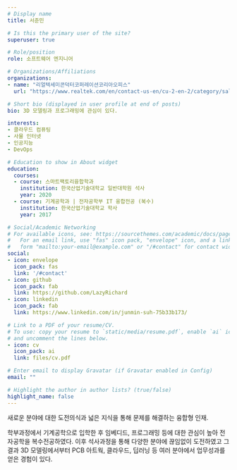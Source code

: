```yaml
---
# Display name
title: 서준민

# Is this the primary user of the site?
superuser: true

# Role/position
role: 소프트웨어 엔지니어

# Organizations/Affiliations
organizations:
- name: "리얼텍세미콘덕터코퍼레이션코리아오피스"
  url: "https://www.realtek.com/en/contact-us-en/cu-2-en-2/category/sales-2-korea-en"

# Short bio (displayed in user profile at end of posts)
bio: 3D 모델링과 프로그래밍에 관심이 있다.

interests:
- 클라우드 컴퓨팅
- 사물 인터넷
- 인공지능
- DevOps

# Education to show in About widget
education:
  courses:
  - course: 스마트팩토리융합학과
    institution: 한국산업기술대학교 일반대학원 석사
    year: 2020
  - course: 기계공학과 | 전자공학부 IT 융합전공 (복수)
    institution: 한국산업기술대학교 학사
    year: 2017

# Social/Academic Networking
# For available icons, see: https://sourcethemes.com/academic/docs/page-builder/#icons
#   For an email link, use "fas" icon pack, "envelope" icon, and a link in the
#   form "mailto:your-email@example.com" or "/#contact" for contact widget.
social:
- icon: envelope
  icon_pack: fas
  link: '/#contact'
- icon: github
  icon_pack: fab
  link: https://github.com/LazyRichard
- icon: linkedin
  icon_pack: fab
  link: https://www.linkedin.com/in/junmin-suh-75b33b173/

# Link to a PDF of your resume/CV.
# To use: copy your resume to `static/media/resume.pdf`, enable `ai` icons in `params.toml`, 
# and uncomment the lines below.
- icon: cv
  icon_pack: ai
  link: files/cv.pdf

# Enter email to display Gravatar (if Gravatar enabled in Config)
email: ""

# Highlight the author in author lists? (true/false)
highlight_name: false
---
```


새로운 분야에 대한 도전의식과 넓은 지식을 통해 문제를 해결하는 융합형 인재.

학부과정에서 기계공학으로 입학한 후 임베디드, 프로그래밍 등에 대한 관심이 높아 전자공학을 복수전공하였다. 이후 석사과정을 통해 다양한 분야에 끊임없이 도전하였고 그 결과 3D 모델링에서부터 PCB 아트웍, 클라우드, 딥러닝 등 여러 분야에서 업무성과를 얻은 경험이 있다.
